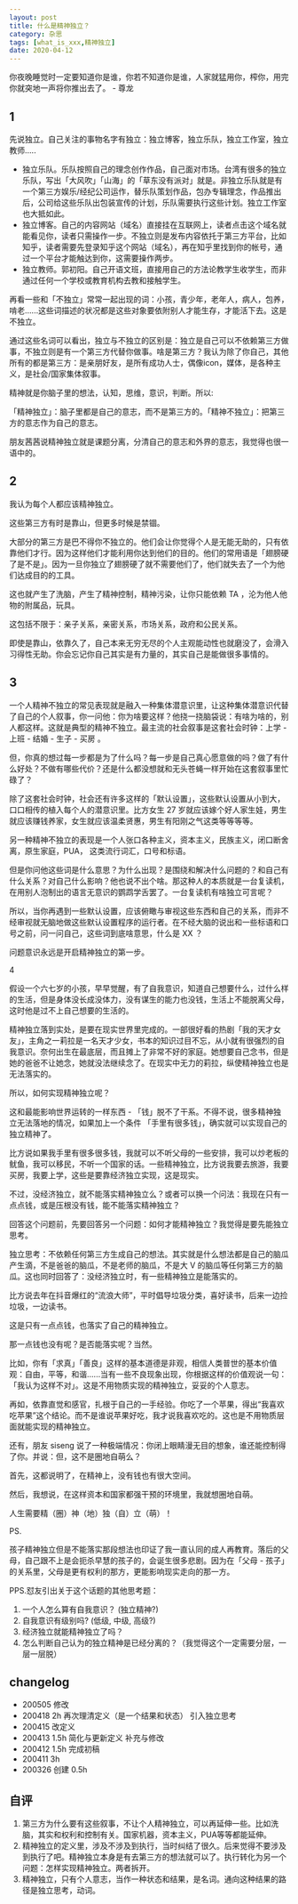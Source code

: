 ```yaml
---
layout: post
title: 什么是精神独立？
category: 杂思
tags: [what_is_xxx,精神独立]
date: 2020-04-12
---
```


你夜晚睡觉时一定要知道你是谁，你若不知道你是谁，人家就猛用你，榨你，用完你就突地一声将你推出去了。 - 尊龙


## 1

先说独立。自己关注的事物名字有独立：独立博客，独立乐队，独立工作室，独立教师.....

- 独立乐队。乐队按照自己的理念创作作品，自己面对市场。台湾有很多的独立乐队，写出「大风吹」「山海」的「草东没有派对」就是。非独立乐队就是有一个第三方娱乐/经纪公司运作，替乐队策划作品，包办专辑理念，作品推出后，公司给这些乐队出包装宣传的计划，乐队需要执行这些计划。独立工作室也大抵如此。 
- 独立博客。自己的内容网站（域名）直接挂在互联网上，读者点击这个域名就能看见你，读者只需操作一步。不独立则是发布内容依托于第三方平台，比如知乎，读者需要先登录知乎这个网站（域名），再在知乎里找到你的帐号，通过一个平台才能触达到你，这需要操作两步。
- 独立教师。郭初阳。自己开语文班，直接用自己的方法论教学生收学生，而非通过任何一个学校或教育机构去教和接触学生。


再看一些和「不独立」常常一起出现的词：小孩，青少年，老年人，病人，包养，啃老......这些词描述的状况都是这些对象要依附别人才能生存，才能活下去。这是不独立。

通过这些名词可以看出，独立与不独立的区别是：独立是自己可以不依赖第三方做事，不独立则是有一个第三方代替你做事。啥是第三方？我认为除了你自己，其他所有的都是第三方：是亲朋好友，是所有成功人士，偶像icon，媒体，是各种主义，是社会/国家集体叙事。

精神就是你脑子里的想法，认知，思维，意识，判断。所以:

「精神独立」：脑子里都是自己的意志，而不是第三方的。「精神不独立」：把第三方的意志作为自己的意志。

朋友茜茜说精神独立就是课题分离，分清自己的意志和外界的意志，我觉得也很一语中的。

## 2

我认为每个人都应该精神独立。

这些第三方有时是靠山，但更多时候是禁锢。

大部分的第三方是巴不得你不独立的。他们会让你觉得个人是无能无助的，只有依靠他们才行。因为这样他们才能利用你达到他们的目的。他们的常用语是「翅膀硬了是不是」。因为一旦你独立了翅膀硬了就不需要他们了，他们就失去了一个为他们达成目的的工具。

这也就产生了洗脑，产生了精神控制，精神污染，让你只能依赖 TA ，沦为他人他物的附属品，玩具。

这包括不限于：亲子关系，亲密关系，市场关系，政府和公民关系。

即使是靠山，依靠久了，自己本来无穷无尽的个人主观能动性也就磨没了，会滑入习得性无助。你会忘记你自己其实是有力量的，其实自己是能做很多事情的。

## 3

一个人精神不独立的常见表现就是融入一种集体潜意识里，让这种集体潜意识代替了自己的个人叙事，你一问他：你为啥要这样？他挠一挠脑袋说：有啥为啥的，别人都这样。这就是典型的精神不独立。最主流的社会叙事是这套社会时钟：上学 - 上班 - 结婚 - 生子 - 买房 。

但，你真的想过每一步都是为了什么吗？每一步是自己真心愿意做的吗？做了有什么好处？不做有哪些代价？还是什么都没想就和无头苍蝇一样开始在这套叙事里忙碌了？

除了这套社会时钟，社会还有许多这样的「默认设置」，这些默认设置从小到大，口口相传的植入每个人的潜意识里。比方女生 27 岁就应该嫁个好人家生娃，男生就应该赚钱养家，女生就应该温柔贤惠，男生有阳刚之气这类等等等等。

另一种精神不独立的表现是一个人张口各种主义，资本主义，民族主义，闭口断舍离，原生家庭，PUA， 这类流行词汇，口号和标语。

但是你问他这些词是什么意思？为什么出现？是围绕和解决什么问题的？和自己有什么关系？对自己什么影响？他也说不出个啥。那这种人的本质就是一台复读机，在用别人泡制出的语言无意识的鹦鹉学舌罢了。一台复读机有啥独立可言呢？

所以，当你再遇到一些默认设置，应该俯瞰与审视这些东西和自己的关系，而非不经审视就无脑地做这些默认设置程序的运行者。在不经大脑的说出和一些标语和口号之前，问一问自己，这些词到底啥意思，什么是 XX ？

问题意识永远是开启精神独立的第一步。

4

假设一个六七岁的小孩，早早觉醒，有了自我意识，知道自己想要什么，过什么样的生活，但是身体没长成没体力，没有谋生的能力也没钱，生活上不能脱离父母，这时他是过不上自己想要的生活的。

精神独立落到实处，是要在现实世界里完成的。一部很好看的热剧「我的天才女友」，主角之一莉拉是一名天才少女，书本的知识过目不忘，从小就有很强烈的自我意识。奈何出生在最底层，而且摊上了非常不好的家庭。她想要自己念书，但是她的爸爸不让她念，她就没法继续念了。在现实中无力的莉拉，纵使精神独立也是无法落实的。

所以，如何实现精神独立呢？

这和最能影响世界运转的一样东西 - 「钱」脱不了干系。不得不说，很多精神独立无法落地的情况，如果加上一个条件 「手里有很多钱」，确实就可以实现自己的独立精神了。

比方说如果我手里有很多很多钱，我就可以不听父母的一些安排，我可以炒老板的鱿鱼，我可以移民，不听一个国家的话。一些精神独立，比方说我要去旅游，我要买房，我要上学，这些是要靠经济独立实现，这是现实。

不过，没经济独立，就不能落实精神独立么？或者可以换一个问法：我现在只有一点点钱，或是压根没有钱，能不能落实精神独立？

回答这个问题前，先要回答另一个问题：如何才能精神独立？我觉得是要先能独立思考。

独立思考：不依赖任何第三方生成自己的想法。其实就是什么想法都是自己的脑瓜产生滴，不是爸爸的脑瓜，不是老师的脑瓜，不是大 V 的脑瓜等任何第三方的脑瓜。这也同时回答了：没经济独立时，有一些精神独立是能落实的。

比方说去年在抖音爆红的“流浪大师”，平时倡导垃圾分类，喜好读书，后来一边捡垃圾，一边读书。

这是只有一点点钱，也落实了自己的精神独立。

那一点钱也没有呢？是否能落实呢？当然。

比如，你有「求真」「善良」这样的基本道德是非观，相信人类普世的基本价值观：自由，平等，和谐......当有一些不良现象出现，你根据这样的价值观说一句：「我认为这样不对」。这是不用物质实现的精神独立，妥妥的个人意志。

再如，依靠直觉和感官，扎根于自己的一手经验。你吃了一个苹果，得出“我喜欢吃苹果”这个结论。而不是谁说苹果好吃，我才说我喜欢吃的。这也是不用物质层面就能实现的精神独立。

还有，朋友 siseng 说了一种极端情况：你闭上眼睛漫无目的想象，谁还能控制得了你。并说：但，这不是圈地自萌么？

首先，这都说明了，在精神上，没有钱也有很大空间。

然后，我想说，在这样资本和国家都强干预的环境里，我就想圈地自萌。

人生需要精（圈）神（地）独（自）立（萌）！

PS.

孩子精神独立但是不能落实那段想法也印证了我一直认同的成人再教育。落后的父母，自己跟不上是会扼杀早慧的孩子的，会诞生很多悲剧。因为在「父母 - 孩子」的关系里，父母是更有权利的那方，更能影响现实走向的那一方。


PPS.怼友引出关于这个话题的其他思考题：
1. 一个人怎么算有自我意识？ (独立精神?)
2. 自我意识有级别吗? (低级, 中级, 高级?)
3. 经济独立就能精神独立了吗？
4. 怎么判断自己认为的独立精神是已经分离的？（我觉得这个一定需要分层，一层一层脱）


## changelog

- 200505 修改
- 200418  2h 再次理清定义（是一个结果和状态） 引入独立思考
- 200415  改定义
- 200413  1.5h 简化与更新定义 补充与修改
- 200412  1.5h 完成初稿
- 200411  3h
- 200326 创建 0.5h

## 自评

1. 第三方为什么要有这些叙事，不让个人精神独立，可以再延伸一些。比如洗脑，其实和权利和控制有关。国家机器，资本主义，PUA等等都能延伸。
2. 精神独立的定义里，涉及不涉及到执行，当时纠结了很久。后来觉得不要涉及到执行了吧。精神独立本身是有去第三方的想法就可以了。执行转化为另一个问题：怎样实现精神独立。两者拆开。
3. 精神独立，只有个人意志，当作一种状态和结果，是名词。通向这种结果的路径是独立思考，动词。
